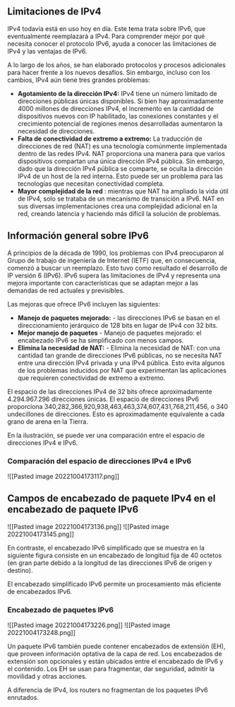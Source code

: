 ## Limitaciones de IPv4

IPv4 todavía está en uso hoy en día. Este tema trata sobre IPv6, que eventualmente reemplazará a IPv4. Para comprender mejor por qué necesita conocer el protocolo IPv6, ayuda a conocer las limitaciones de IPv4 y las ventajas de IPv6.

A lo largo de los años, se han elaborado protocolos y procesos adicionales para hacer frente a los nuevos desafíos. Sin embargo, incluso con los cambios, IPv4 aún tiene tres grandes problemas:

-   **Agotamiento de la dirección IPv4:** IPv4 tiene un número limitado de direcciones públicas únicas disponibles. Si bien hay aproximadamente 4000 millones de direcciones IPv4, el incremento en la cantidad de dispositivos nuevos con IP habilitado, las conexiones constantes y el crecimiento potencial de regiones menos desarrolladas aumentaron la necesidad de direcciones.
-   **Falta de conectividad de extremo a extremo:** La traducción de direcciones de red (NAT) es una tecnología comúnmente implementada dentro de las redes IPv4. NAT proporciona una manera para que varios dispositivos compartan una única dirección IPv4 pública. Sin embargo, dado que la dirección IPv4 pública se comparte, se oculta la dirección IPv4 de un host de la red interna. Esto puede ser un problema para las tecnologías que necesitan conectividad completa.
-   **Mayor complejidad de la red** : mientras que NAT ha ampliado la vida útil de IPv4, solo se trataba de un mecanismo de transición a IPv6. NAT en sus diversas implementaciones crea una complejidad adicional en la red, creando latencia y haciendo más difícil la solución de problemas.
## Información general sobre IPv6
A principios de la década de 1990, los problemas con IPv4 preocuparon al Grupo de trabajo de ingeniería de Internet (IETF) que, en consecuencia, comenzó a buscar un reemplazo. Esto tuvo como resultado el desarrollo de IP versión 6 (IPv6). IPv6 supera las limitaciones de IPv4 y representa una mejora importante con características que se adaptan mejor a las demandas de red actuales y previsibles.

Las mejoras que ofrece IPv6 incluyen las siguientes:

-   **Manejo de paquetes mejorado:** - las direcciones IPv6 se basan en el direccionamiento jerárquico de 128 bits en lugar de IPv4 con 32 bits.
-   **Mejor manejo de paquetes** - Manejo de paquetes mejorado: el encabezado IPv6 se ha simplificado con menos campos.
-   **Elimina la necesidad de NAT:** - Elimina la necesidad de NAT: con una cantidad tan grande de direcciones IPv6 públicas, no se necesita NAT entre una dirección IPv4 privada y una IPv4 pública. Esto evita algunos de los problemas inducidos por NAT que experimentan las aplicaciones que requieren conectividad de extremo a extremo.

El espacio de las direcciones IPv4 de 32 bits ofrece aproximadamente 4.294.967.296 direcciones únicas. El espacio de direcciones IPv6 proporciona 340,282,366,920,938,463,463,374,607,431,768,211,456, o 340 undecillones de direcciones. Esto es aproximadamente equivalente a cada grano de arena en la Tierra.

En la ilustración, se puede ver una comparación entre el espacio de direcciones IPv4 e IPv6.
### Comparación del espacio de direcciones IPv4 e IPv6
![[Pasted image 20221004173117.png]]
## Campos de encabezado de paquete IPv4 en el encabezado de paquete IPv6
![[Pasted image 20221004173136.png]]
![[Pasted image 20221004173145.png]]

En contraste, el encabezado IPv6 simplificado que se muestra en la siguiente figura consiste en un encabezado de longitud fija de 40 octetos (en gran parte debido a la longitud de las direcciones IPv6 de origen y destino).

El encabezado simplificado IPv6 permite un procesamiento más eficiente de encabezados IPv6.
### Encabezado de paquetes IPv6
![[Pasted image 20221004173226.png]]
![[Pasted image 20221004173248.png]]

Un paquete IPv6 también puede contener encabezados de extensión (EH), que proveen información optativa de la capa de red. Los encabezados de extensión son opcionales y están ubicados entre el encabezado de IPv6 y el contenido. Los EH se usan para fragmentar, dar seguridad, admitir la movilidad y otras acciones.

A diferencia de IPv4, los routers no fragmentan de los paquetes IPv6 enrutados.
